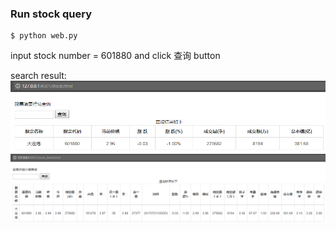 ### Run stock query
```
$ python web.py
```

input stock number = 601880 and click 查询 button

search result:
![image](https://github.com/XianpengShen/stock_query/blob/master/static/images/stock.png)
![image](https://github.com/XianpengShen/stock_query/blob/master/static/images/stock_detail.png)